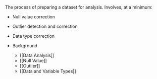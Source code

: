 The process of preparing a dataset for analysis. Involves, at a minimum:
- Null value correction
- Outlier detection and correction
- Data type correction

- Background
	- [[Data Analysis]]
	- [[Null Value]]
	- [[Outlier]]
	- [[Data and Variable Types]]